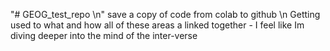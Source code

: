 "# GEOG_test_repo \n"
save a copy of code from colab to github \n
Getting used to what and how all of these areas a linked together - I feel like Im diving deeper into the mind of the inter-verse
